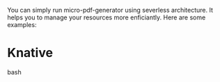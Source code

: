 You can simply run micro-pdf-generator using severless architecture. It helps you to manage your resources more enficiantly. Here are some examples:

Knative
===
bash
```
```

